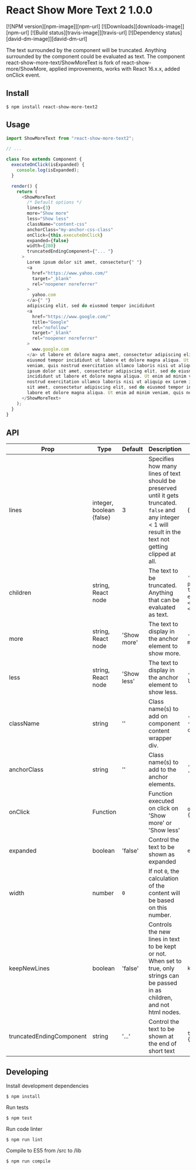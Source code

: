 # React Show More Text 2 1.0.0

[![NPM version][npm-image]][npm-url]
[![Downloads][downloads-image]][npm-url]
[![Build status][travis-image]][travis-url]
[![Dependency status][david-dm-image]][david-dm-url]

The text surrounded by the component will be truncated. Anything surrounded by the component could be evaluated as text. The component react-show-more-text/ShowMoreText is fork of react-show-more/ShowMore, applied improvements, works with React 16.x.x, added onClick event.

## Install

```
$ npm install react-show-more-text2
```

## Usage

```js
import ShowMoreText from "react-show-more-text2";

// ...

class Foo extends Component {
  executeOnClick(isExpanded) {
    console.log(isExpanded);
  }

  render() {
    return (
      <ShowMoreText
        /* Default options */
        lines={3}
        more="Show more"
        less="Show less"
        className="content-css"
        anchorClass="my-anchor-css-class"
        onClick={this.executeOnClick}
        expanded={false}
        width={280}
        truncatedEndingComponent={"... "}
      >
        Lorem ipsum dolor sit amet, consectetur{" "}
        <a
          href="https://www.yahoo.com/"
          target="_blank"
          rel="noopener noreferrer"
        >
          yahoo.com
        </a>{" "}
        adipiscing elit, sed do eiusmod tempor incididunt
        <a
          href="https://www.google.com/"
          title="Google"
          rel="nofollow"
          target="_blank"
          rel="noopener noreferrer"
        >
          www.google.com
        </a> ut labore et dolore magna amet, consectetur adipiscing elit, sed do
        eiusmod tempor incididunt ut labore et dolore magna aliqua. Ut enim ad minim
        veniam, quis nostrud exercitation ullamco laboris nisi ut aliquip ex Lorem
        ipsum dolor sit amet, consectetur adipiscing elit, sed do eiusmod tempor
        incididunt ut labore et dolore magna aliqua. Ut enim ad minim veniam, quis
        nostrud exercitation ullamco laboris nisi ut aliquip ex Lorem ipsum dolor
        sit amet, consectetur adipiscing elit, sed do eiusmod tempor incididunt ut
        labore et dolore magna aliqua. Ut enim ad minim veniam, quis nostrud exercitation
      </ShowMoreText>
    );
  }
}
```

## API

| Prop                     | Type                     | Default     | Description                                                                                                                                                   | Example                                                                                                                       |
| ------------------------ | ------------------------ | ----------- | ------------------------------------------------------------------------------------------------------------------------------------------------------------- | ----------------------------------------------------------------------------------------------------------------------------- |
| lines                    | integer, boolean {false} | 3           | Specifies how many lines of text should be preserved until it gets truncated. `false` and any integer < 1 will result in the text not getting clipped at all. | (`false`, `-1`, `0`), `1`, ...                                                                                                |
| children                 | string, React node       |             | The text to be truncated. Anything that can be evaluated as text.                                                                                             | `'Some text'`, `<p>Some paragraph <a/>with other text-based inline elements<a></p>`, `<span>Some</span><span>siblings</span>` |
| more                     | string, React node       | 'Show more' | The text to display in the anchor element to show more.                                                                                                       | `'Show more'`, `<span>Show more</span>`                                                                                       |
| less                     | string, React node       | 'Show less' | The text to display in the anchor element to show less.                                                                                                       | `'Show less'`, `<span>Show less</span>`                                                                                       |
| className                | string                   | ''          | Class name(s) to add on component content wrapper div.                                                                                                        | `'wrapper-class'`, `'wrapper-class-1 wrapper-class-2'`                                                                        |
| anchorClass              | string                   | ''          | Class name(s) to add to the anchor elements.                                                                                                                  | `'my-anchor-class'`, `'class-1 class-2'`                                                                                      |
| onClick                  | Function                 |             | Function executed on click on 'Show more' or 'Show less'                                                                                                      | `onClick={this.executeOnClick}`                                                                                               |
| expanded                 | boolean                  | 'false'     | Control the text to be shown as expanded                                                                                                                      | `expanded={true}`                                                                                                             |
| width                    | number                   | `0`         | If not `0`, the calculation of the content will be based on this number.                                                                                      |                                                                                                                               |
| keepNewLines             | boolean                  | 'false'     | Controls the new lines in text to be kept or not. When set to true, only strings can be passed in as children, and not html nodes.                            | `keepNewLines={true}`                                                                                                         |
| truncatedEndingComponent | string                   | '...'       | Control the text to be shown at the end of short text                                                                                                         | `truncatedEndingComponent={'... '}`                                                                                           |

## Developing

Install development dependencies

```
$ npm install
```

Run tests

```
$ npm test
```

Run code linter

```
$ npm run lint
```

Compile to ES5 from /src to /lib

```
$ npm run compile
```
